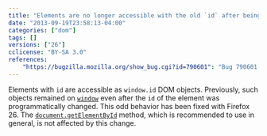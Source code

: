 ```yaml
---
title: "Elements are no longer accessible with the old `id` after being changed"
date: "2013-09-19T23:58:13-04:00"
categories: ["dom"]
tags: []
versions: ["26"]
cclicense: "BY-SA 3.0"
references:
    "https://bugzilla.mozilla.org/show_bug.cgi?id=790601": "Bug 790601 – Javascript element should not exist with old id"
---
```

Elements with `id` are accessible as `window.id` DOM objects. Previously, such objects remained on [`window`](https://developer.mozilla.org/en-US/docs/Web/API/window) even after the `id` of the element was programmatically changed. This odd behavior has been fixed with Firefox 26. The [`document.getElementById`](https://developer.mozilla.org/en-US/docs/Web/API/document.getElementById) method, which is recommended to use in general, is not affected by this change.
